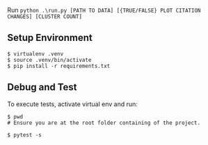 
Run `python .\run.py [PATH TO DATA] [{TRUE/FALSE} PLOT CITATION CHANGES] [CLUSTER COUNT]`

## Setup Environment 
```shell
$ virtualenv .venv
$ source .venv/bin/activate
$ pip install -r requirements.txt
```


## Debug and Test
To execute tests, activate virtual env and run:

```shell
$ pwd
# Ensure you are at the root folder containing of the project.

$ pytest -s
```
